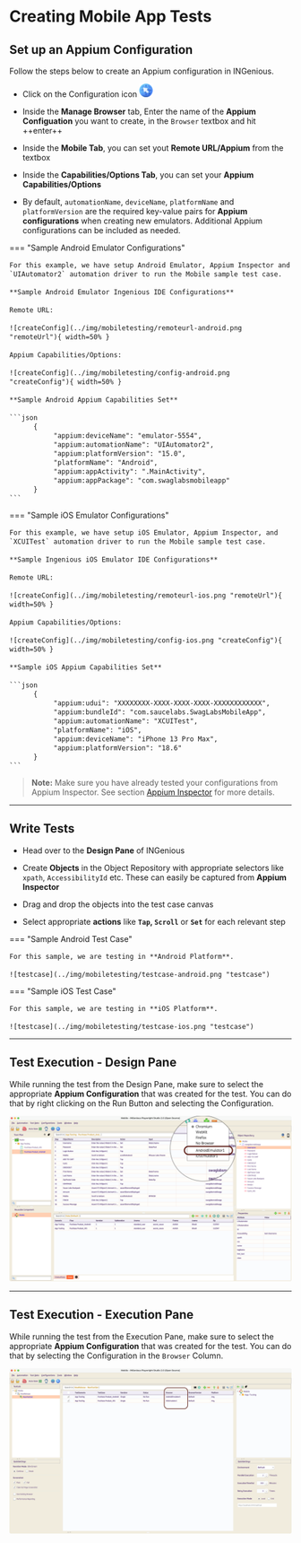 # **Creating Mobile App Tests**

## Set up an Appium Configuration

Follow the steps below to create an Appium configuration in INGenious.

* Click on the Configuration icon ![browserConfig](../img/toolui/BrowserConfiguration.png "browserConfig")

* Inside the **Manage Browser** tab, Enter the name of the **Appium Configuation** you want to create, in the `Browser` textbox and hit ++enter++ 

* Inside the **Mobile Tab**, you can set yout **Remote URL/Appium** from the textbox 

* Inside the **Capabilities/Options Tab**, you can set your **Appium Capabilities/Options**

* By default, `automationName`, `deviceName`, `platformName` and `platformVersion` are the required key-value pairs for **Appium configurations** when creating new emulators. Additional Appium configurations can be included as needed.

=== "Sample Android Emulator Configurations"

    For this example, we have setup Android Emulator, Appium Inspector and `UIAutomator2` automation driver to run the Mobile sample test case.

    **Sample Android Emulator Ingenious IDE Configurations**

    Remote URL:

    ![createConfig](../img/mobiletesting/remoteurl-android.png "remoteUrl"){ width=50% }
    
    Appium Capabilities/Options:

    ![createConfig](../img/mobiletesting/config-android.png "createConfig"){ width=50% }
   
    **Sample Android Appium Capabilities Set**

    ```json
          {
               "appium:deviceName": "emulator-5554",
               "appium:automationName": "UIAutomator2",
               "appium:platformVersion": "15.0",
               "platformName": "Android",
               "appium:appActivity": ".MainActivity",
               "appium:appPackage": "com.swaglabsmobileapp"
          }
    ```

=== "Sample iOS Emulator Configurations"

    For this example, we have setup iOS Emulator, Appium Inspector, and `XCUITest` automation driver to run the Mobile sample test case.

    **Sample Ingenious iOS Emulator IDE Configurations**

    Remote URL:

    ![createConfig](../img/mobiletesting/remoteurl-ios.png "remoteUrl"){ width=50% }

    Appium Capabilities/Options:

    ![createConfig](../img/mobiletesting/config-ios.png "createConfig"){ width=50% }

    **Sample iOS Appium Capabilities Set**

    ```json
          {
               "appium:udui": "XXXXXXXX-XXXX-XXXX-XXXX-XXXXXXXXXXXX",
               "appium:bundleId": "com.saucelabs.SwagLabsMobileApp",
               "appium:automationName": "XCUITest",
               "platformName": "iOS",
               "appium:deviceName": "iPhone 13 Pro Max",
               "appium:platformVersion": "18.6"
          }
    ```

> **Note:** Make sure you have already tested your configurations from Appium Inspector. See section [Appium Inspector](appiuminspector.md) for more details.  

---------------------------     

## Write Tests

* Head over to the **Design Pane** of INGenious

* Create **Objects** in the Object Repository with appropriate selectors like `xpath`, `AccessibilityId` etc. These can easily be captured from **Appium Inspector**

* Drag and drop the objects into the test case canvas

* Select appropriate **actions** like **`Tap`, `Scroll`** or **`Set`** for each relevant step

=== "Sample Android Test Case"

    For this sample, we are testing in **Android Platform**.

    ![testcase](../img/mobiletesting/testcase-android.png "testcase")  

=== "Sample iOS Test Case"

    For this sample, we are testing in **iOS Platform**.

    ![testcase](../img/mobiletesting/testcase-ios.png "testcase")  

---------------------------     

## Test Execution - Design Pane

While running the test from the Design Pane, make sure to select the appropriate **Appium Configuration** that was created for the test. You can do that by right clicking on the Run Button and selecting the Configuration.

![execution](../img/mobiletesting/testexecution1.png "execution")  

---------------------------     

## Test Execution - Execution Pane

While running the test from the Execution Pane, make sure to select the appropriate **Appium Configuration** that was created for the test. You can do that by selecting the Configuration in the `Browser` Column.

![execution](../img/mobiletesting/testexecution2.png "execution")  